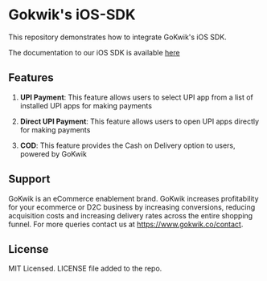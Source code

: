 # Gokwik's iOS-SDK


This repository demonstrates how to integrate GoKwik's iOS SDK.

The documentation to our iOS SDK is available [here](https://www.gokwik.co/docs/ios-integration)

## Features

1. **UPI Payment**: This feature allows users to select UPI app from a list of installed UPI apps for making payments

2. **Direct UPI Payment**: This feature allows users to open UPI apps directly for making payments

3. **COD**: This feature provides the Cash on Delivery option to users, powered by GoKwik

## Support

GoKwik is an eCommerce enablement brand. GoKwik increases profitability for your ecommerce or D2C business by increasing conversions, reducing acquisition costs and increasing delivery rates across the entire shopping funnel. For more queries contact us at https://www.gokwik.co/contact.

## License

MIT Licensed. LICENSE file added to the repo.
